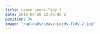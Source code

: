 ```yaml
---
title: Leave Leeds Tidy 2
date: 2016-09-28 22:50:00 Z
position: 38
image: "/uploads/Leave-Leeds-Tidy-2.jpg"
---
```


